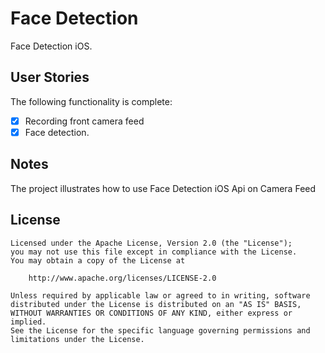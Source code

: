 # Face Detection

Face Detection  iOS.

## User Stories

The following  functionality is complete:

* [x] Recording front camera feed
* [x] Face detection.

## Notes
The project illustrates how to use Face Detection iOS Api on Camera Feed

## License


    Licensed under the Apache License, Version 2.0 (the "License");
    you may not use this file except in compliance with the License.
    You may obtain a copy of the License at

        http://www.apache.org/licenses/LICENSE-2.0

    Unless required by applicable law or agreed to in writing, software
    distributed under the License is distributed on an "AS IS" BASIS,
    WITHOUT WARRANTIES OR CONDITIONS OF ANY KIND, either express or implied.
    See the License for the specific language governing permissions and
    limitations under the License.
